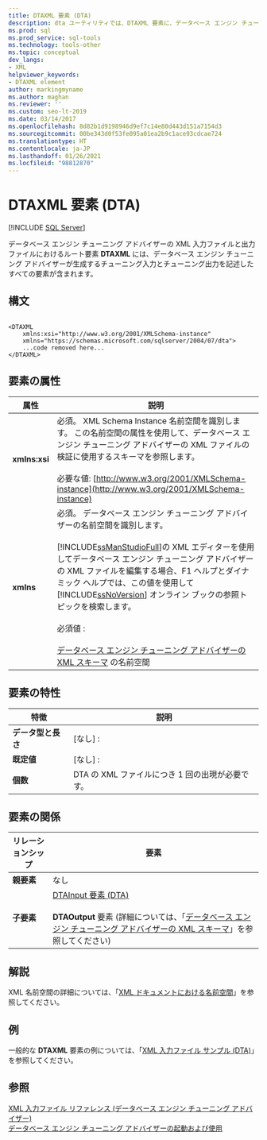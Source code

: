 ```yaml
---
title: DTAXML 要素 (DTA)
description: dta ユーティリティでは、DTAXML 要素に、データベース エンジン チューニング アドバイザーによって生成されるチューニング入力と出力を記述するすべての要素が含まれます。
ms.prod: sql
ms.prod_service: sql-tools
ms.technology: tools-other
ms.topic: conceptual
dev_langs:
- XML
helpviewer_keywords:
- DTAXML element
author: markingmyname
ms.author: maghan
ms.reviewer: ''
ms.custom: seo-lt-2019
ms.date: 03/14/2017
ms.openlocfilehash: 8d82b1d9198946d9ef7c14e80d443d151a7154d3
ms.sourcegitcommit: 00be343d0f53fe095a01ea2b9c1ace93cdcae724
ms.translationtype: HT
ms.contentlocale: ja-JP
ms.lasthandoff: 01/26/2021
ms.locfileid: "98812870"
---
```

# <a name="dtaxml-element-dta"></a>DTAXML 要素 (DTA)

 [!INCLUDE [SQL Server](../../includes/applies-to-version/sqlserver.md)]

データベース エンジン チューニング アドバイザーの XML 入力ファイルと出力ファイルにおけるルート要素 **DTAXML** には、データベース エンジン チューニング アドバイザーが生成するチューニング入力とチューニング出力を記述したすべての要素が含まれます。  
  
## <a name="syntax"></a>構文  
  
```  
  
<DTAXML   
    xmlns:xsi="http://www.w3.org/2001/XMLSchema-instance"   
    xmlns="https://schemas.microsoft.com/sqlserver/2004/07/dta">  
    ...code removed here...  
</DTAXML>  
```  
  
## <a name="element-attributes"></a>要素の属性  
  
|属性|説明|  
|---------------|-----------------|  
|**xmlns:xsi**|必須。 XML Schema Instance 名前空間を識別します。 この名前空間の属性を使用して、データベース エンジン チューニング アドバイザーの XML ファイルの検証に使用するスキーマを参照します。<br /><br /> 必要な値: [http://www.w3.org/2001/XMLSchema-instance](http://www.w3.org/2001/XMLSchema-instance)|  
|**xmlns**|必須。 データベース エンジン チューニング アドバイザーの名前空間を識別します。<br /><br /> [!INCLUDE[ssManStudioFull](../../includes/ssmanstudiofull-md.md)]の XML エディターを使用してデータベース エンジン チューニング アドバイザーの XML ファイルを編集する場合、F1 ヘルプとダイナミック ヘルプでは、この値を使用して [!INCLUDE[ssNoVersion](../../includes/ssnoversion-md.md)] オンライン ブックの参照トピックを検索します。<br /><br /> 必須値 :<br /><br /> [データベース エンジン チューニング アドバイザーの XML スキーマ](https://go.microsoft.com/fwlink/?LinkId=43100) の名前空間|  
  
## <a name="element-characteristics"></a>要素の特性  
  
|特徴|説明|  
|--------------------|-----------------|  
|**データ型と長さ**|[なし] :|  
|**既定値**|[なし] :|  
|**個数**|DTA の XML ファイルにつき 1 回の出現が必要です。|  
  
## <a name="element-relationships"></a>要素の関係  
  
|リレーションシップ|要素|  
|------------------|--------------|  
|**親要素**|なし|  
|**子要素**|[DTAInput 要素 &#40;DTA&#41;](../../tools/dta/dtainput-element-dta.md)<br /><br /> **DTAOutput** 要素 (詳細については、「[データベース エンジン チューニング アドバイザーの XML スキーマ](https://schemas.microsoft.com/sqlserver/)」を参照してください)|  
  
## <a name="remarks"></a>解説  
 XML 名前空間の詳細については、「[XML ドキュメントにおける名前空間](/dotnet/standard/data/xml/managing-namespaces-in-an-xml-document)」を参照してください。 
  
## <a name="example"></a>例  
 一般的な **DTAXML** 要素の例については、「[XML 入力ファイル サンプル &#40;DTA&#41;](../../tools/dta/xml-input-file-samples-dta.md)」を参照してください。  
  
## <a name="see-also"></a>参照  
 [XML 入力ファイル リファレンス &#40;データベース エンジン チューニング アドバイザー&#41;](../../tools/dta/xml-input-file-reference-database-engine-tuning-advisor.md)   
 [データベース エンジン チューニング アドバイザーの起動および使用](../../relational-databases/performance/start-and-use-the-database-engine-tuning-advisor.md)  
  
